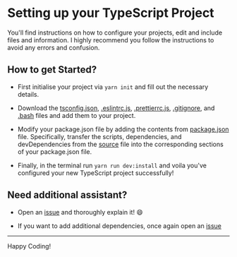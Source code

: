 # Setting up your TypeScript Project

You'll find instructions on how to configure your projects, edit and include files and information.
I highly recommend you follow the instructions to avoid any errors and confusion.

## How to get Started?
  
- First initialise your project via `yarn init` and fill out the necessary details.

- Download the [tsconfig.json](https://github.com/CringleySDays/Initialising-TypeScript/blob/yarn-main/tsconfig.json), [.eslintrc.js](https://github.com/CringleySDays/Initialising-TypeScript/blob/yarn-main/.eslintrc.js), [.prettierrc.js](https://github.com/CringleySDays/Initialising-TypeScript/blob/yarn-main/.prettierrc.js), [.gitignore](https://github.com/CringleySDays/Initialising-TypeScript/blob/yarn-main/.gitignore), and [.bash](https://github.com/CringleySDays/Initialising-TypeScript/blob/yarn-main/.bash) files and add them to your project.

- Modify your package.json file by adding the contents from [package.json](https://github.com/CringleySDays/Initialising-TypeScript/blob/yarn-main/package.json) file. Specifically, transfer the scripts,
dependencies, and devDependencies from the [source](https://github.com/CringleySDays/Initialising-TypeScript/blob/yarn-main/package.json) file into the corresponding sections of your package.json file.

- Finally, in the terminal run `yarn run dev:install` and voila you've configured your new TypeScript project
successfully!

## Need additional assistant?

- Open an [issue](https://github.com/CringleySDays/Initialising-TypeScript/issues) and thoroughly explain it! 😄

- If you want to add additional dependencies, once again open an [issue](https://github.com/CringleySDays/Initialising-TypeScript/issues)

--------
Happy Coding!
